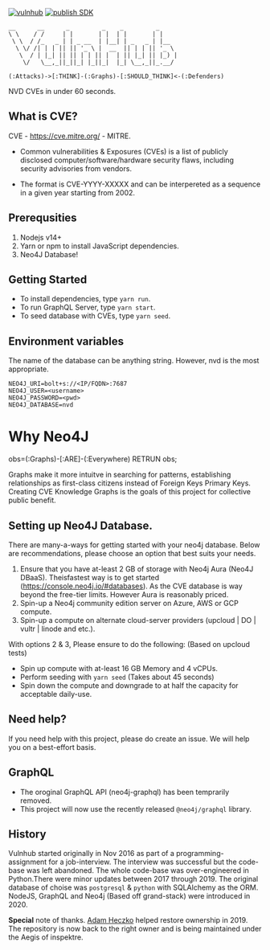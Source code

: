 [![vulnhub](https://github.com/inspektre/vulnhub/actions/workflows/cron.yml/badge.svg?branch=main&event=workflow_run)](https://github.com/inspektre/vulnhub/actions/workflows/cron.yml) 
[![publish SDK](https://github.com/inspektre/vulnhub/actions/workflows/publish.yaml/badge.svg?branch=main&event=workflow_run)](https://github.com/inspektre/vulnhub/actions/workflows/publish.yaml)

 ```
 __      __      _         _    _         _
 \ \    / /     | |       | |  | |       | |
  \ \  / /_   _ | | _ __  | |__| | _   _ | |__
   \ \/ /| | | || || '_ \ |  __  || | | || '_ \ 
    \  / | |_| || || | | || |  | || |_| || |_) |
     \/   \__,_||_||_| |_||_|  |_| \__,_||_.__/ 

```

 ```(:Attacks)->[:THINK]-(:Graphs)-[:SHOULD_THINK]<-(:Defenders)```

NVD CVEs in under 60 seconds.

## What is CVE?
CVE - https://cve.mitre.org/ - MITRE.

- Common vulnerabilities & Exposures (CVEs) is a list of publicly disclosed computer/software/hardware security flaws, including security advisories from vendors. 

- The format is CVE-YYYY-XXXXX and can be interpereted as a sequence in a given year starting from 2002.


## Prerequsities
1. Nodejs v14+
2. Yarn or npm to install JavaScript dependencies.
3. Neo4J Database!

## Getting Started

- To install dependencies, type `yarn run`.
- To run GraphQL Server, type `yarn start`.
- To seed database with CVEs, type `yarn seed`.

## Environment variables
The name of the database can be anything string. However, nvd is the most appropriate.
```
NEO4J_URI=bolt+s://<IP/FQDN>:7687
NEO4J_USER=<username>
NEO4J_PASSWORD=<pwd>
NEO4J_DATABASE=nvd
```

# Why Neo4J

obs=(:Graphs)-[:ARE]-(:Everywhere) RETRUN obs;

Graphs make it more intuitve in searching for patterns, establishing relationships as first-class citizens instead of Foreign Keys Primary Keys. Creating CVE Knowledge Graphs is the goals of this project for collective public benefit.


## Setting up Neo4J Database.
There are many-a-ways for getting started with your neo4j database. Below are recommendations, please choose an option that best suits your needs.

1. Ensure that you have at-least 2 GB of storage with Neo4j Aura (Neo4J DBaaS). Theisfastest way is to get started (https://console.neo4j.io/#databases). As the CVE database is way beyond the free-tier limits. However Aura is reasonably priced.
2. Spin-up a Neo4j community edition server on Azure, AWS or GCP compute.
3. Spin-up a compute on alternate cloud-server providers (upcloud | DO | vultr | linode and etc.).

With options 2 & 3, Please ensure to do the following: (Based on upcloud tests)

- Spin up compute with at-least 16 GB Memory and 4 vCPUs.
- Perform seeding with `yarn seed` (Takes about 45 seconds)
- Spin down the compute and downgrade to at half the capacity for acceptable daily-use.


## Need help?
If you need help with this project, please do create an issue. We will help you on a best-effort basis.


## GraphQL
- The oroginal GraphQL API (neo4j-graphql) has been temprarily removed.
- This project will now use the recently released `@neo4j/graphql` library.

## History

Vulnhub started originally in Nov 2016 as part of a programming-assignment for a job-interview. The interview was successful but the code-base was left abandoned. The whole code-base was over-engineered in Python.There were minor updates between 2017 through 2019. The original database of choise was `postgresql` & `python` with SQLAlchemy as the ORM. NodeJS, GraphQL and Neo4j (Based off grand-stack) were introduced in 2020. 


**Special** note of thanks.
[Adam Heczko](https://github.com/miradam) helped restore ownership in 2019. The repository is now back to the right owner and is being maintained under the Aegis of inspektre.
